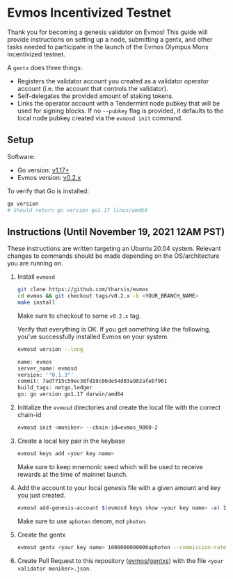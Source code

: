 # Evmos Incentivized Testnet 

Thank you for becoming a genesis validator on Evmos! This guide will provide instructions on setting up a node, submitting a gentx, and other tasks needed to participate in the launch of the Evmos Olympus Mons incentivized testnet.

A `gentx` does three things:

- Registers the validator account you created as a validator operator account (i.e. the account that controls the validator).
- Self-delegates the provided amount of staking tokens.
- Links the operator account with a Tendermint node pubkey that will be used for signing blocks. If no `--pubkey` flag is provided, it defaults to the local node pubkey created via the `evmosd init` command.

## Setup

Software:

- Go version: [v1.17+](https://golang.org/dl/)
- Evmos version: [v0.2.x](https://github.com/tharsis/evmos/releases)

To verify that Go is installed:

```sh
go version
# Should return go version go1.17 linux/amd64
```

## Instructions (Until November 19, 2021 12AM PST)

These instructions are written targeting an Ubuntu 20.04 system.  Relevant changes to commands should be made depending on the OS/architecture you are running on.

1. Install `evmosd`

   ```bash
   git clone https://github.com/tharsis/evmos
   cd evmos && git checkout tags/v0.2.x -b <YOUR_BRANCH_NAME>
   make install
   ```

   Make sure to checkout to some `v0.2.x` tag.

   Verify that everything is OK. If you get something *like* the following, you've successfully installed Evmos on your system.

   ```sh
   evmosd version --long

   name: evmos
   server_name: evmosd
   version: '"0.1.3"'
   commit: 7ad7715c59ec38fd19c06de54d03a982afebf961
   build_tags: netgo,ledger
   go: go version go1.17 darwin/amd64
   ```

2. Initialize the `evmosd` directories and create the local file with the correct chain-id

   ```bash
   evmosd init <moniker> --chain-id=evmos_9000-2
   ```

3. Create a local key pair in the keybase

   ```bash
   evmosd keys add <your key name>
   ```

   Make sure to keep mnemonic seed which will be used to receive rewards at the time of mainnet launch.

4. Add the account to your local genesis file with a given amount and key you just created.

   ```bash
   evmosd add-genesis-account $(evmosd keys show <your key name> -a) 1000000000000aphoton
   ```

   Make sure to use `aphoton` denom, not `photon`.

5. Create the gentx

   ```bash
   evmosd gentx <your key name> 1000000000000aphoton --commission-rate=0.1 --commission-max-rate=1 --commission-max-change-rate=0.1 --pubkey $(evmosd tendermint show-validator) --chain-id=evmos_9000-2
   ```

6. Create Pull Request to this repository ([evmos/gentxs](./gentxs)) with the file `<your validator moniker>.json`.

